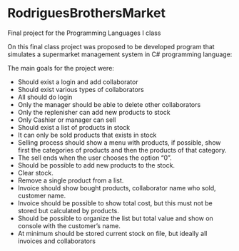 # RodriguesBrothersMarket
Final project for the Programming Languages I class

On this final class project was proposed to be developed program that simulates a supermarket management system in C# programming language:

The main goals for the project were:
-	Should exist a login and add collaborator
-	Should exist various types of collaborators
-	All should do login 
-	Only the manager should be able to delete other collaborators
-	Only the replenisher can add new products to stock
-	Only Cashier or manager can sell
-	Should exist a list of products in stock
-	It can only be sold products that exists in stock
-	Selling process should show a menu with products, if possible, show first the categories of products and then the products of that category.
-	The sell ends when the user chooses the option “0”.
-	Should be possible to add new products to the stock.
-	Clear stock.
-	Remove a single product from a list.
-	Invoice should show bought products, collaborator name who sold, customer name.
-	Invoice should be possible to show total cost, but this must not be stored but calculated by products.
-	Should be possible to organize the list but total value and show on console with the customer’s name.
-	At minimum should be stored current stock on file, but ideally all invoices and collaborators
